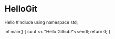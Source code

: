 # HelloGit
Hello
#include <iostream>
  using namespace std;
  
  int main()
  {
    cout << "Hello Github!"<<endl;
    return 0;
  }
